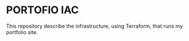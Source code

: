 # PORTOFIO IAC

This repository describe the infrastructure, using Terraform, that runs my portfolio site.
